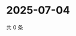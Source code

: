 # 2025-07-04

共 0 条

<!-- BEGIN ZHIHUVIDEO -->
<!-- 最后更新时间 Fri Jul 04 2025 15:13:16 GMT+0800 (China Standard Time) -->

<!-- END ZHIHUVIDEO -->
